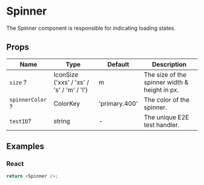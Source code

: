 # Spinner

The Spinner component is responsible for indicating loading states.

## Props

| Name                 | Type                                      | Default       | Description                                    |
| -------------------- | ----------------------------------------- | ------------- | ---------------------------------------------- |
| `size` ?             | IconSize ('xxs' / 'xs' / 's' / 'm' / 'l') | m             | The size of the spinner width & height in px.  |
| `spinnerColor` ?     | ColorKey                                  | 'primary.400' | The color of the spinner.                      |
| `testID`?            | string                                    | -             | The unique E2E test handler.                   |

## Examples

### React

```javascript
return <Spinner />;
```
